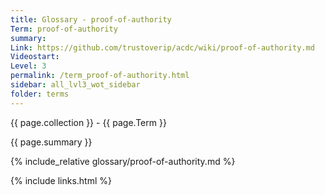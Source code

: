 ```yaml
---
title: Glossary - proof-of-authority
Term: proof-of-authority
summary: 
Link: https://github.com/trustoverip/acdc/wiki/proof-of-authority.md
Videostart: 
Level: 3
permalink: /term_proof-of-authority.html
sidebar: all_lvl3_wot_sidebar
folder: terms
---
```


{{ page.collection }} - {{ page.Term }}

   {{ page.summary }}

{% include_relative glossary/proof-of-authority.md %}

 {% include links.html %} 
